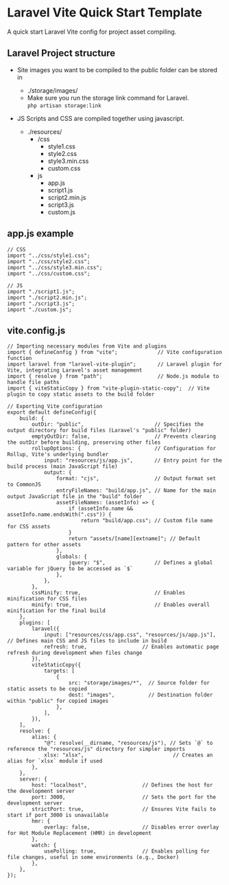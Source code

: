 # Laravel Vite Quick Start Template
A quick start Laravel Vite config for project asset compiling.

## Laravel Project structure
- Site images you want to be compiled to the public folder can be stored in 
  - ./storage/images/
  - Make sure you run the storage link command for Laravel.<br>
    ``` php artisan storage:link ```
 
- JS Scripts and CSS are compiled together using javascript.
  - ./resources/
    - /css
      - style1.css
      - style2.css
      - style3.min.css
      - custom.css
    - js
      - app.js
      - script1.js
      - script2.min.js
      - script3.js
      - custom.js

## app.js example
```
// CSS
import "../css/style1.css";
import "../css/style2.css";
import "../css/style3.min.css";
import "../css/custom.css";

// JS
import "./script1.js";
import "./script2.min.js";
import "./script3.js";
import "./custom.js";
```
## vite.config.js 
```
// Importing necessary modules from Vite and plugins
import { defineConfig } from "vite";             // Vite configuration function
import laravel from "laravel-vite-plugin";       // Laravel plugin for Vite, integrating Laravel's asset management
import { resolve } from "path";                  // Node.js module to handle file paths
import { viteStaticCopy } from "vite-plugin-static-copy";  // Vite plugin to copy static assets to the build folder

// Exporting Vite configuration
export default defineConfig({
    build: {
        outDir: "public",                       // Specifies the output directory for build files (Laravel's "public" folder)
        emptyOutDir: false,                     // Prevents clearing the outDir before building, preserving other files
        rollupOptions: {                        // Configuration for Rollup, Vite's underlying bundler
            input: "resources/js/app.js",       // Entry point for the build process (main JavaScript file)
            output: {
                format: "cjs",                  // Output format set to CommonJS
                entryFileNames: "build/app.js", // Name for the main output JavaScript file in the "build" folder
                assetFileNames: (assetInfo) => {
                    if (assetInfo.name && assetInfo.name.endsWith(".css")) {
                        return "build/app.css"; // Custom file name for CSS assets
                    }
                    return "assets/[name][extname]"; // Default pattern for other assets
                },
                globals: {
                    jquery: "$",                // Defines a global variable for jQuery to be accessed as `$`
                },
            },
        },
        cssMinify: true,                        // Enables minification for CSS files
        minify: true,                           // Enables overall minification for the final build
    },
    plugins: [
        laravel({
            input: ["resources/css/app.css", "resources/js/app.js"], // Defines main CSS and JS files to include in build
            refresh: true,                  // Enables automatic page refresh during development when files change
        }),
        viteStaticCopy({
            targets: [
                {
                    src: "storage/images/*",  // Source folder for static assets to be copied
                    dest: "images",           // Destination folder within "public" for copied images
                },
            ],
        }),
    ],
    resolve: {
        alias: {
            "@": resolve(__dirname, "resources/js"), // Sets `@` to reference the "resources/js" directory for simpler imports
            xlsx: "xlsx",                             // Creates an alias for `xlsx` module if used
        },
    },
    server: {
        host: "localhost",                  // Defines the host for the development server
        port: 3000,                         // Sets the port for the development server
        strictPort: true,                   // Ensures Vite fails to start if port 3000 is unavailable
        hmr: {
            overlay: false,                 // Disables error overlay for Hot Module Replacement (HMR) in development
        },
        watch: {
            usePolling: true,               // Enables polling for file changes, useful in some environments (e.g., Docker)
        },
    },
});
```

